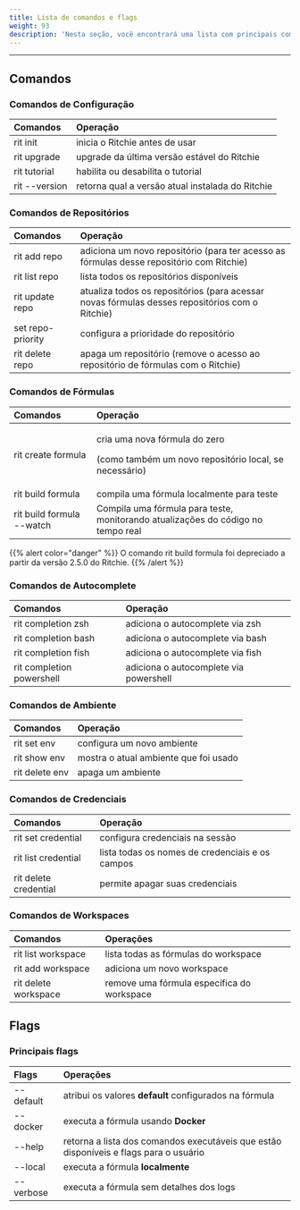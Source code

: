 ```yaml
---
title: Lista de comandos e flags
weight: 93
description: 'Nesta seção, você encontrará uma lista com principais comandos do Ritchie.'
---
```


---

## Comandos

### Comandos de Configuração

| Comandos | Operação |
| :--- | :--- |
| rit init  | inicia o Ritchie antes de usar |
| rit upgrade | upgrade da última versão estável do Ritchie  |
| rit tutorial  | habilita ou desabilita o tutorial  |
| rit --version | retorna qual a versão atual instalada do Ritchie |

### Comandos de Repositórios 

| Comandos | Operação |
| :--- | :--- |
| rit add repo | adiciona um novo repositório \(para ter acesso as fórmulas desse repositório com Ritchie\) |
| rit list repo | lista todos os repositórios disponíveis  |
| rit update repo | atualiza todos os repositórios \(para acessar novas fórmulas desses repositórios com o Ritchie\) |
| set repo-priority | configura a prioridade do repositório  |
| rit delete repo | apaga um repositório  \(remove o acesso ao repositório de fórmulas com o Ritchie\)  |

### Comandos de Fórmulas

<table>
  <thead>
    <tr>
      <th style="text-align:left">Comandos</th>
      <th style="text-align:left">Opera&#xE7;&#xE3;o</th>
    </tr>
  </thead>
  <tbody>
    <tr>
      <td style="text-align:left">rit create formula</td>
      <td style="text-align:left">
        <p>cria uma nova f&#xF3;rmula do zero</p>
        <p>(como tamb&#xE9;m um novo reposit&#xF3;rio local, se necess&#xE1;rio)</p>
      </td>
    </tr>
    <tr>
      <td style="text-align:left">rit build formula</td>
      <td style="text-align:left">compila uma f&#xF3;rmula localmente para teste</td>
    </tr>
    <tr>
      <td style="text-align:left">rit build formula --watch</td>
      <td style="text-align:left">Compila uma f&#xF3;rmula para teste, monitorando atualiza&#xE7;&#xF5;es
        do c&#xF3;digo no tempo real</td>
    </tr>
  </tbody>
</table>

{{% alert color="danger" %}}
O comando rit build formula foi depreciado a partir da versão 2.5.0 do Ritchie. 
{{% /alert %}}

### Comandos de Autocomplete

| Comandos | Operação |
| :--- | :--- |
| rit completion zsh | adiciona o autocomplete via zsh |
| rit completion bash | adiciona o autocomplete via bash |
| rit completion fish | adiciona o autocomplete via fish |
| rit completion powershell | adiciona o autocomplete via powershell |

### Comandos de Ambiente

| Comandos | Operação |
| :--- | :--- |
| rit set env | configura um novo ambiente |
| rit show env | mostra o atual ambiente que foi usado |
| rit delete env | apaga um ambiente |

### Comandos de Credenciais

| Comandos | Operação |
| :--- | :--- |
| rit set credential | configura credenciais na sessão |
| rit list credential | lista todas os nomes de credenciais e os campos |
| rit delete credential | permite apagar suas credenciais  |

### Comandos de Workspaces <a id="workspace-commands"></a>

| Comandos | Operações |
| :--- | :--- |
| rit list workspace | lista todas as fórmulas do workspace  |
| rit add workspace | adiciona um novo workspace |
| rit delete workspace | remove uma fórmula específica do workspace |

## Flags

### Principais flags 

| Flags | Operações |
| :--- | :--- |
| --default | atribui os valores **default** configurados na fórmula |
| --docker | executa a fórmula usando **Docker** |
| --help | retorna a lista dos comandos executáveis que estão disponíveis e flags para o usuário |
| --local | executa a fórmula **localmente** |
| --verbose | executa a fórmula sem detalhes dos logs |
